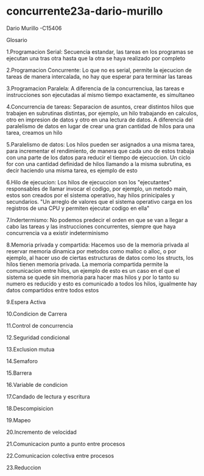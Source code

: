 # concurrente23a-dario-murillo

Dario Murillo -C15406

Glosario

1.Programacion Serial: Secuencia estandar, las tareas en los programas se ejecutan una tras otra hasta que la otra se haya realizado por completo

2.Programacion Concurrente: Lo que no es serial, permite la ejecucion de tareas de manera intercalada, no hay que esperar para terminar las tareas

3.Programacion Paralela: A diferencia de la concurrenciua, las tareas e instrucciones son ejecutadas al mismo tiempo exactamente, es simultaneo

4.Concurrencia de tareas: Separacion de asuntos, crear distintos hilos que trabajen en subrutinas distintas, por ejemplo, un hilo trabajando en calculos, otro en impresion de datos y otro en una lectura de datos. A diferencia del paralelismo de datos en lugar de crear una gran cantidad de hilos para una tarea, creamos un hilo

5.Paralelismo de datos: Los hilos pueden ser asignados a una misma tarea, para incrementar el rendimiento, de manera que cada uno de estos trabaja con una parte de los datos para reducir el tiempo de ejecuccion. Un ciclo for con una cantidad definidad de hilos llamando a la misma subrutina, es decir haciendo una misma tarea, es ejemplo de esto

6.Hilo de ejecucion: Los hilos de ejecuccion son los "ejecutantes" responsables de llamar invocar el codigo, por ejemplo, un metodo main, estos son creados por el sistema operativo, hay hilos prinicipales y secundarios. "Un arreglo de valores que el sistema operativo carga en los registros de una CPU y permiten ejecutar codigo en ella"

7.Indertermismo: No podemos predecir el orden en que se van a llegar a cabo las tareas y las instrucciones concurrentes, siempre que haya concurrencia va a existir indeterminismo

8.Memoria privada y compartida: Hacemos uso de la memoria privada al reservar memoria dinamica por metodos como malloc o alloc, o por ejemplo, al hacer uso de ciertas estructuras de datos como los structs, los hilos tienen memoria privada. La memoria compartida permite la comunicacion entre hilos, un ejemplo de esto es un caso en el que el sistema se quede sin memoria para hacer mas hilos y por lo tanto su numero es reducido y esto es comunicado a todos los hilos, igualmente hay datos compartidos entre todos estos

9.Espera Activa

10.Condicion de Carrera

11.Control de concurrencia

12.Seguridad condicional

13.Exclusion mutua

14.Semaforo

15.Barrera

16.Variable de condicion

17.Candado de lectura y escritura

18.Descompisicion

19.Mapeo

20.Incremento de velocidad

21.Comunicacion punto a punto entre procesos

22.Comunicacion colectiva entre procesos

23.Reduccion
